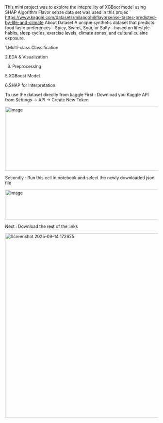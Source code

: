 This mini project was to explore the intepreility of XGBoot model using SHAP Algorithm
Flavor sense data set was used in this projec
https://www.kaggle.com/datasets/milapgohil/flavorsense-tastes-predicted-by-life-and-climate
About Dataset
A unique synthetic dataset that predicts food taste preferences—Spicy, Sweet, Sour, or Salty—based on lifestyle habits, sleep cycles, exercise levels, climate zones, and cultural cuisine exposure.

1.Multi-class Classification

2.EDA & Visualization

3. Preprocessing

5.XGBoost Model

6.SHAP for Interpretation

To use the dataset directly from kaggle 
 First : Download you Kaggle API from Settings -> API -> Create New Token


 
 <img width="674" height="211" alt="image" src="https://github.com/user-attachments/assets/e084dfa0-889e-43bd-8702-cc914a89c947" />





 
 Secondly : Run this cell in notebook and select the newly downloaded json file 



 
 <img width="673" height="98" alt="image" src="https://github.com/user-attachments/assets/35596a94-42cb-4cc2-96ca-9e085449c14b" />


 
 Next : Download the rest of the links 


 
 <img width="780" height="607" alt="Screenshot 2025-09-14 172625" src="https://github.com/user-attachments/assets/d5199934-5b36-43d2-824b-0457070b9266" />



